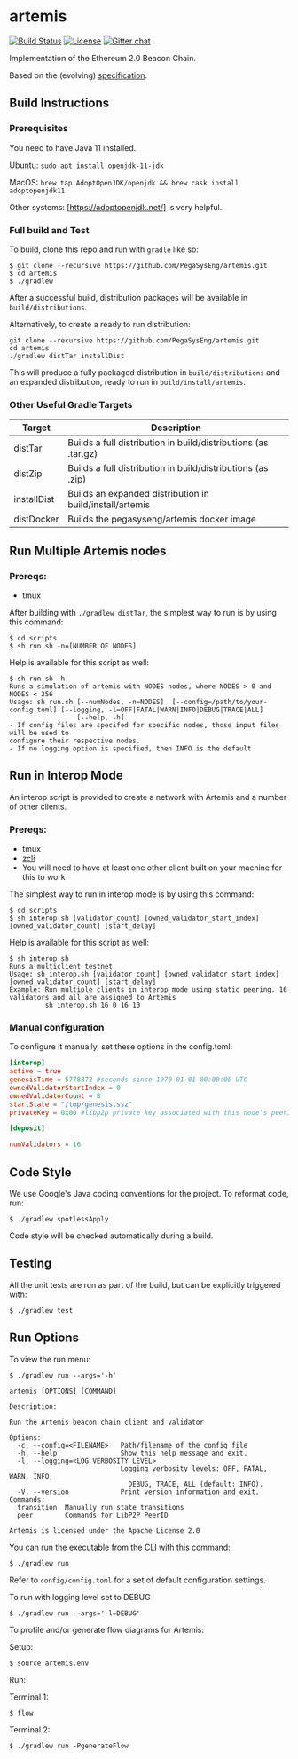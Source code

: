 # artemis

 [![Build Status](https://jenkins.pegasys.tech/job/Artemis/job/master/badge/icon)](https://jenkins.pegasys.tech/job/Artemis/job/master/)
 [![License](https://img.shields.io/badge/License-Apache%202.0-blue.svg)](https://github.com/PegasysEng/artemis/blob/master/LICENSE)
 [![Gitter chat](https://badges.gitter.im/PegaSysEng/artemis.png)](https://gitter.im/PegaSysEng/artemis)

Implementation of the Ethereum 2.0 Beacon Chain.

Based on the (evolving) [specification](https://github.com/ethereum/eth2.0-specs/blob/master/specs/core/0_beacon-chain.md).

## Build Instructions

### Prerequisites
You need to have Java 11 installed.

Ubuntu: `sudo apt install openjdk-11-jdk`

MacOS: `brew tap AdoptOpenJDK/openjdk && brew cask install adoptopenjdk11`

Other systems: [https://adoptopenjdk.net/] is very helpful. 

### Full build and Test
To build, clone this repo and run with `gradle` like so:

```shell script
$ git clone --recursive https://github.com/PegaSysEng/artemis.git
$ cd artemis
$ ./gradlew
```

After a successful build, distribution packages will be available in `build/distributions`.

Alternatively, to create a ready to run distribution:

```shell script
git clone --recursive https://github.com/PegaSysEng/artemis.git
cd artemis
./gradlew distTar installDist
```

This will produce a fully packaged distribution in `build/distributions` and an expanded 
distribution, ready to run in `build/install/artemis`.

### Other Useful Gradle Targets

| Target       |  Description                              |
|--------------|--------------------------------------------
| distTar      | Builds a full distribution in build/distributions (as .tar.gz)
| distZip      | Builds a full distribution in build/distributions (as .zip)
| installDist  | Builds an expanded distribution in build/install/artemis
| distDocker   | Builds the pegasyseng/artemis docker image

## Run Multiple Artemis nodes

### Prereqs:

- tmux

After building with `./gradlew distTar`, the simplest way to run is by using this command: 

```shell script
$ cd scripts
$ sh run.sh -n=[NUMBER OF NODES]
```

Help is available for this script as well:

```
$ sh run.sh -h
Runs a simulation of artemis with NODES nodes, where NODES > 0 and NODES < 256
Usage: sh run.sh [--numNodes, -n=NODES]  [--config=/path/to/your-config.toml] [--logging, -l=OFF|FATAL|WARN|INFO|DEBUG|TRACE|ALL]
                 [--help, -h]
- If config files are specifed for specific nodes, those input files will be used to
configure their respective nodes.
- If no logging option is specified, then INFO is the default
```

## Run in Interop Mode

An interop script is provided to create a network with Artemis and a number of other clients. 

### Prereqs:

- tmux
- [zcli](https://github.com/protolambda/zcli)
- You will need to have at least one other client built on your machine for this to work

The simplest way to run in interop mode is by using this command: 

```shell script
$ cd scripts
$ sh interop.sh [validator_count] [owned_validator_start_index] [owned_validator_count] [start_delay]
```
Help is available for this script as well:

```
$ sh interop.sh 
Runs a multiclient testnet
Usage: sh interop.sh [validator_count] [owned_validator_start_index] [owned_validator_count] [start_delay]
Example: Run multiple clients in interop mode using static peering. 16 validators and all are assigned to Artemis
         sh interop.sh 16 0 16 10
```

### Manual configuration

To configure it manually, set these options in the config.toml:

```toml
[interop]
active = true
genesisTime = 5778872 #seconds since 1970-01-01 00:00:00 UTC
ownedValidatorStartIndex = 0
ownedValidatorCount = 8
startState = "/tmp/genesis.ssz"
privateKey = 0x00 #libp2p private key associated with this node's peerID

[deposit]

numValidators = 16

```

## Code Style

We use Google's Java coding conventions for the project. To reformat code, run: 

```shell script 
$ ./gradlew spotlessApply
```

Code style will be checked automatically during a build.

## Testing

All the unit tests are run as part of the build, but can be explicitly triggered with:

```shell script 
$ ./gradlew test
```

## Run Options

To view the run menu:

```
$ ./gradlew run --args='-h'

artemis [OPTIONS] [COMMAND]

Description:

Run the Artemis beacon chain client and validator

Options:
  -c, --config=<FILENAME>   Path/filename of the config file
  -h, --help                Show this help message and exit.
  -l, --logging=<LOG VERBOSITY LEVEL>
                            Logging verbosity levels: OFF, FATAL, WARN, INFO,
                              DEBUG, TRACE, ALL (default: INFO).
  -V, --version             Print version information and exit.
Commands:
  transition  Manually run state transitions
  peer        Commands for LibP2P PeerID

Artemis is licensed under the Apache License 2.0

```

You can run the executable from the CLI with this command:
```shell script
$ ./gradlew run
```

Refer to `config/config.toml` for a set of default configuration settings.


To run with logging level set to DEBUG

```shell script
$ ./gradlew run --args='-l=DEBUG'
```

To profile and/or generate flow diagrams for Artemis: 

Setup:

```shell script 
$ source artemis.env 
```

Run:

Terminal 1:

```shell script
$ flow
```

Terminal 2:
```shell script
$ ./gradlew run -PgenerateFlow
```


